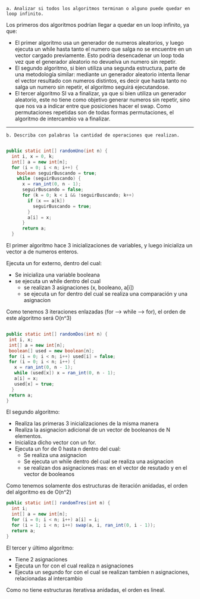 `a. Analizar si todos los algoritmos terminan o alguno puede quedar en loop infinito. `


Los primeros dos algoritmos podrían llegar a quedar en un loop infinito, ya que:

* El primer algoritmo usa un generador de numeros aleatorios, y luego ejecuta un while hasta tanto el numero que salga no se encuentre en un vector cargado previamente. Esto podría desencadenar un loop toda vez que el generador aleatorio no devuelva un numero sin repetir.
* El segundo algoritmo, si bien utiliza una segunda estructura, parte de una metodología similar: mediante un generador aleatorio intenta llenar el vector resultado con numeros distintos, es decir que hasta tanto no salga un numero sin repetir, el algoritmo seguirá ejecutandose.
* El tercer algoritmo SI va a finalizar, ya que si bien utiliza un generador aleatorio, este no tiene como objetivo generar numeros sin repetir, sino que nos va a indicar entre que posiciones hacer el swap. Como permutaciones repetidas son de todas formas permutaciones, el algoritmo de intercambio va a finalizar.


-----------------------------------------------------
`b. Describa con palabras la cantidad de operaciones que realizan.`

```java

public static int[] randomUno(int n) {
  int i, x = 0, k;
  int[] a = new int[n];
  for (i = 0; i < n; i++) {
    boolean seguirBuscando = true;
    while (seguirBuscando) {
      x = ran_int(0, n - 1);
      seguirBuscando = false;
      for (k = 0; k < i && !seguirBuscando; k++)
        if (x == a[k])
          seguirBuscando = true;
        }
        a[i] = x;
      }
      return a;
  }
```

El primer algoritmo hace 3 inicializaciones de variables, y luego inicializa un vector a de numeros enteros.

Ejecuta un for externo, dentro del cual:
* Se inicializa una variable booleana
* se ejecuta un while dentro del cual
  * se realizan 3 asignaciones (x, booleano, a[i])
  * se ejecuta un for dentro del cual se realiza una comparación y una asignacion

Como tenemos 3 iteraciones enlazadas (for --> while --> for), el orden de este algoritmo será O(n^3)



```java

public static int[] randomDos(int n) {
 int i, x;
 int[] a = new int[n];
 boolean[] used = new boolean[n];
 for (i = 0; i < n; i++) used[i] = false;
 for (i = 0; i < n; i++) {
   x = ran_int(0, n - 1);
   while (used[x]) x = ran_int(0, n - 1);
   a[i] = x;
   used[x] = true;
  }
 return a;
}

```

El segundo algoritmo:
* Realiza las primeras 3 inicializaciones de la misma manera
* Realiza la asignacion adicional de un vector de booleanos de N elementos.
* Inicializa dicho vector con un for.
* Ejecuta un for de 0 hasta n dentro del cual:
  * Se realiza una asignacion
  * Se ejecuta un while dentro del cual se realiza una asignacion
  * se realizan dos asignaciones mas: en el vector de resutado y en el vector de booleanos

Como tenemos solamente dos estructuras de iteración anidadas, el orden del algoritmo es de O(n^2)


```java
public static int[] randomTres(int n) {
  int i;
  int[] a = new int[n];
  for (i = 0; i < n; i++) a[i] = i;
  for (i = 1; i < n; i++) swap(a, i, ran_int(0, i - 1));
  return a;
}

```

El tercer y último algoritmo:
* Tiene 2 asignaciones
* Ejecuta un for con el cual realiza n asignaciones
* Ejecuta un segundo for con el cual se realizan tambien n asignaciones, relacionadas al intercambio

Como no tiene estructuras iterativsa anidadas, el orden es lineal.
